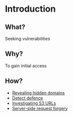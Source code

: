 # Introduction

## What?

Seeking vulnerabilities

## Why?

To gain initial access

## How?

* [Revealing hidden domains](domains.md)
* [Detect defence](defence.md)
* [Investigating S3 URLs](s3-urls.md)
* [Server-side request forgery](ssrf.md)
